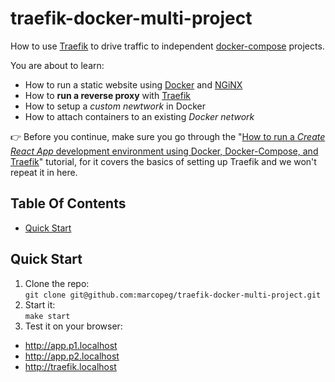 # traefik-docker-multi-project

How to use [Traefik][traefik] to drive traffic to independent [docker-compose][dc] projects.

You are about to learn:
- How to run a static website using [Docker][docker] and [NGiNX][nginx]
- How to **run a reverse proxy** with [Traefik][traefik]
- How to setup a _custom newtwork_ in Docker
- How to attach containers to an existing _Docker network_

👉 Before you continue, make sure you go through the "[How to run a _Create React App_ development environment using Docker, Docker-Compose, and Traefik](https://github.com/marcopeg/cra-docker-traefik#readme)" tutorial, for it covers the basics of setting up Traefik and we won't repeat it in here.

## Table Of Contents

- [Quick Start](#quick-start)

## Quick Start

1. Clone the repo:  
   ```git clone git@github.com:marcopeg/traefik-docker-multi-project.git```
2. Start it:  
   ```make start```
3. Test it on your browser:
  - http://app.p1.localhost
  - http://app.p2.localhost
  - http://traefik.localhost


[traefik]: https://traefik.io/
[dc]: https://docs.docker.com/compose/
[docker]: https://www.docker.com/get-started/
[nginx]: https://www.nginx.com/